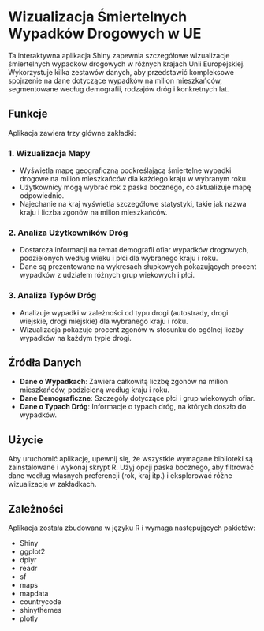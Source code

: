 # Wizualizacja Śmiertelnych Wypadków Drogowych w UE

Ta interaktywna aplikacja Shiny zapewnia szczegółowe wizualizacje śmiertelnych wypadków drogowych w różnych krajach Unii Europejskiej. Wykorzystuje kilka zestawów danych, aby przedstawić kompleksowe spojrzenie na dane dotyczące wypadków na milion mieszkańców, segmentowane według demografii, rodzajów dróg i konkretnych lat.

## Funkcje

Aplikacja zawiera trzy główne zakładki:

### 1. Wizualizacja Mapy
- Wyświetla mapę geograficzną podkreślającą śmiertelne wypadki drogowe na milion mieszkańców dla każdego kraju w wybranym roku.
- Użytkownicy mogą wybrać rok z paska bocznego, co aktualizuje mapę odpowiednio.
- Najechanie na kraj wyświetla szczegółowe statystyki, takie jak nazwa kraju i liczba zgonów na milion mieszkańców.

### 2. Analiza Użytkowników Dróg
- Dostarcza informacji na temat demografii ofiar wypadków drogowych, podzielonych według wieku i płci dla wybranego kraju i roku.
- Dane są prezentowane na wykresach słupkowych pokazujących procent wypadków z udziałem różnych grup wiekowych i płci.

### 3. Analiza Typów Dróg
- Analizuje wypadki w zależności od typu drogi (autostrady, drogi wiejskie, drogi miejskie) dla wybranego kraju i roku.
- Wizualizacja pokazuje procent zgonów w stosunku do ogólnej liczby wypadków na każdym typie drogi.

## Źródła Danych

- **Dane o Wypadkach**: Zawiera całkowitą liczbę zgonów na milion mieszkańców, podzieloną według kraju i roku.
- **Dane Demograficzne**: Szczegóły dotyczące płci i grup wiekowych ofiar.
- **Dane o Typach Dróg**: Informacje o typach dróg, na których doszło do wypadków.

## Użycie

Aby uruchomić aplikację, upewnij się, że wszystkie wymagane biblioteki są zainstalowane i wykonaj skrypt R. Użyj opcji paska bocznego, aby filtrować dane według własnych preferencji (rok, kraj itp.) i eksplorować różne wizualizacje w zakładkach.

## Zależności

Aplikacja została zbudowana w języku R i wymaga następujących pakietów:

- Shiny
- ggplot2
- dplyr
- readr
- sf
- maps
- mapdata
- countrycode
- shinythemes
- plotly
